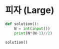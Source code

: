 # 피자 (Large)

```python
def solution():
    N = int(input())
    print(N*(N-1)//2)

solution()
```

